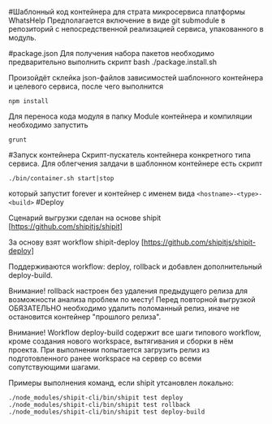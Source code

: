 #Шаблонный код контейнера для страта микросервиса платформы WhatsHelp
Предполагается включение в виде git submodule в репозиторий с непосредственной реализацией сервиса, упакованного в модуль.

#package.json
Для получения набора пакетов необходимо предварительно выполнить скрипт
bash ./package.install.sh

Произойдёт склейка json-файлов зависимостей шаблонного контейнера и целевого сервиса, после чего выполнится
```
npm install
```

Для переноса кода модуля в папку Module контейнера и компиляции необходимо запустить
```
grunt
```
#Запуск контейнера
Скрипт-пускатель контейнера конкретного типа сервиса.
Для облегчения залдачи в шаблонном контейнере есть скрипт  
```
./bin/container.sh start|stop
```
который запустит forever и контейнер с именем вида `<hostname>-<type>-<build>`
#Deploy

Сценарий выгрузки сделан на основе shipit
[https://github.com/shipitjs/shipit]

За основу взят workflow shipit-deploy
[https://github.com/shipitjs/shipit-deploy]

Поддерживаются workflow: deploy, rollback и добавлен дополнительный deploy-build.

Внимание!
rollback настроен без удаления предыдущего релиза для возможности анализа проблем по месту!
Перед повторной выгрузкой ОБЯЗАТЕЛЬНО необходимо удалить поломанный релиз, иначе не остановится контейнер "прошлого релиза". 

Внимание!
Workflow deploy-build содержит все шаги типового workflow, кроме создания нового workspace, вытягивания и сборки в нём проекта.
При выполнении попытается загрузить релиз из подготовленного ранее workspace на сервер со всеми сопутствующими шагами.  

Примеры выполнения команд, если shipit утсановлен локально:
```
./node_modules/shipit-cli/bin/shipit test deploy
./node_modules/shipit-cli/bin/shipit test rollback
./node_modules/shipit-cli/bin/shipit test deploy-build
```